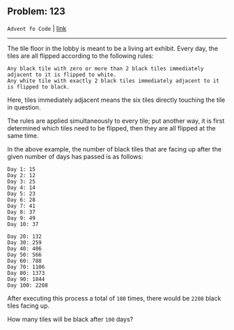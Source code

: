 Problem: 123
---

`Advent fo Code` | [link](https://adventofcode.com/2020/day/24#part2)

---

The tile floor in the lobby is meant to be a living art exhibit.
Every day, the tiles are all flipped according to the following
rules:
```
Any black tile with zero or more than 2 black tiles immediately adjacent to it is flipped to white.
Any white tile with exactly 2 black tiles immediately adjacent to it is flipped to black.
```

Here, tiles immediately adjacent means the six tiles directly
touching the tile in question.

The rules are applied simultaneously to every tile; put another way,
it is first determined which tiles need to be flipped, then they
are all flipped at the same time.

In the above example, the number of black tiles that are facing up
after the given number of days has passed is as follows:
```
Day 1: 15
Day 2: 12
Day 3: 25
Day 4: 14
Day 5: 23
Day 6: 28
Day 7: 41
Day 8: 37
Day 9: 49
Day 10: 37

Day 20: 132
Day 30: 259
Day 40: 406
Day 50: 566
Day 60: 788
Day 70: 1106
Day 80: 1373
Day 90: 1844
Day 100: 2208
```

After executing this process a total of `100` times, there would
be `2208` black tiles facing up.

How many tiles will be black after `100` days?
